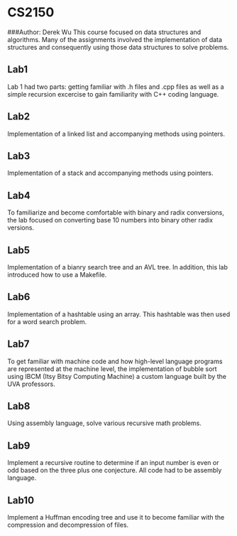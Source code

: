 # CS2150
###Author: Derek Wu
This course focused on data structures and algorithms. Many of the assignments involved the implementation of data structures and consequently using those data structures to solve problems. 

## Lab1 
Lab 1 had two parts: getting familiar with .h files and .cpp files as well as a simple recursion excercise to gain familiarity with C++ coding language. 

## Lab2
Implementation of a linked list and accompanying methods using pointers. 

## Lab3 
Implementation of a stack and accompanying methods using pointers. 

## Lab4
To familiarize and become comfortable with binary and radix conversions, the lab focused on converting base 10 numbers into binary other radix versions. 

## Lab5
Implementation of a bianry search tree and an AVL tree. In addition, this lab introduced how to use a Makefile. 

## Lab6
Implementation of a hashtable using an array. This hashtable was then used for a word search problem. 

## Lab7 
To get familiar with machine code and how high-level language programs are represented at the machine level, the implementation of bubble sort using IBCM (Itsy Bitsy Computing Machine) a custom language built by the UVA professors. 

## Lab8
Using assembly language, solve various recursive math problems. 

## Lab9
Implement a recursive routine to determine if an input number is even or odd based on the three plus one conjecture. All code had to be assembly language. 

## Lab10
Implement a Huffman encoding tree and use it to become familiar with the compression and decompression of files. 



